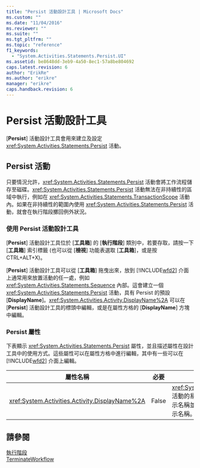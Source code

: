 ```yaml
---
title: "Persist 活動設計工具 | Microsoft Docs"
ms.custom: ""
ms.date: "11/04/2016"
ms.reviewer: ""
ms.suite: ""
ms.tgt_pltfrm: ""
ms.topic: "reference"
f1_keywords: 
  - "System.Activities.Statements.Persist.UI"
ms.assetid: be8648dd-3eb9-4a50-8ec1-57a8be804692
caps.latest.revision: 6
author: "ErikRe"
ms.author: "erikre"
manager: "erikre"
caps.handback.revision: 6
---
```

# Persist 活動設計工具
\[**Persist**\] 活動設計工具會用來建立及設定 <xref:System.Activities.Statements.Persist> 活動。  
  
## Persist 活動  
 只要情況允許，<xref:System.Activities.Statements.Persist> 活動會將工作流程儲存至磁碟。<xref:System.Activities.Statements.Persist> 活動無法在非持續性的區域中執行，例如在 <xref:System.Activities.Statements.TransactionScope> 活動內。如果在非持續性的範圍內使用 <xref:System.Activities.Statements.Persist> 活動，就會在執行階段擲回例外狀況。  
  
### 使用 Persist 活動設計工具  
 \[**Persist**\] 活動設計工具位於 \[**工具箱**\] 的 \[**執行階段**\] 類別中，若要存取，請按一下 \[**工具箱**\] 索引標籤 \(也可以從 \[**檢視**\] 功能表選取 \[**工具箱**\]，或是按 CTRL\+ALT\+X\)。  
  
 \[**Persist**\] 活動設計工具可以從 \[**工具箱**\] 拖曳出來，放到 [!INCLUDE[wfd2](../workflow-designer/includes/wfd2_md.md)] 介面上通常用來放置活動的任一處，例如 <xref:System.Activities.Statements.Sequence> 內部。這會建立一個 <xref:System.Activities.Statements.Persist> 活動，具有 Persist 的預設 \[**DisplayName**\]。<xref:System.Activities.Activity.DisplayName%2A> 可以在 \[**Persist**\] 活動設計工具的標頭中編輯，或是在屬性方格的 \[**DisplayName**\] 方塊中編輯。  
  
### Persist 屬性  
 下表顯示 <xref:System.Activities.Statements.Persist> 屬性，並且描述屬性在設計工具中的使用方式。這些屬性可以在屬性方格中進行編輯，其中有一些可以在 [!INCLUDE[wfd2](../workflow-designer/includes/wfd2_md.md)] 介面上編輯。  
  
|屬性名稱|必要|使用方式|  
|----------|--------|----------|  
|<xref:System.Activities.Activity.DisplayName%2A>|False|<xref:System.Activities.Statements.Persist> 活動的易記名稱。預設為 Persist。雖然顯示名稱並非絕對必要，但建議您盡量使用顯示名稱。|  
  
## 請參閱  
 [執行階段](../workflow-designer/runtime-activity-designers.md)   
 [TerminateWorkflow](../workflow-designer/terminateworkflow-activity-designer.md)